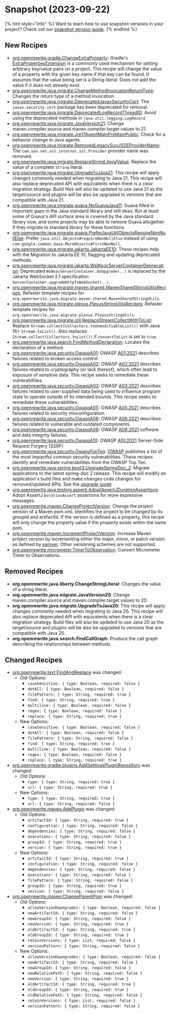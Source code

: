 # Snapshot (2023-09-22)

{% hint style="info" %}
Want to learn how to use snapshot versions in your project? Check out our [snapshot version guide](/reference/snapshot-instructions.md).
{% endhint %}

## New Recipes

* [org.openrewrite.gradle.ChangeExtraProperty](https://docs.openrewrite.org/recipes/gradle/changeextraproperty): Gradle's [ExtraPropertiesExtension](https://docs.gradle.org/current/dsl/org.gradle.api.plugins.ExtraPropertiesExtension.html) is a commonly used mechanism for setting arbitrary key/value pairs on a project. This recipe will change the value of a property with the given key name if that key can be found. It assumes that the value being set is a String literal. Does not add the value if it does not already exist. 
* [org.openrewrite.java.migrate.ChangeMethodInvocationReturnType](https://docs.openrewrite.org/recipes/java/migrate/changemethodinvocationreturntype): Changes the return type of a method invocation. 
* [org.openrewrite.java.migrate.DeprecatedJavaxSecurityCert](https://docs.openrewrite.org/recipes/java/migrate/deprecatedjavaxsecuritycert): The `javax.security.cert` package has been deprecated for removal. 
* [org.openrewrite.java.migrate.DeprecatedLogRecordThreadID](https://docs.openrewrite.org/recipes/java/migrate/deprecatedlogrecordthreadid): Avoid using the deprecated methods in `java.util.logging.LogRecord` 
* [org.openrewrite.java.migrate.JavaVersion21](https://docs.openrewrite.org/recipes/java/migrate/javaversion21): Change maven.compiler.source and maven.compiler.target values to 21. 
* [org.openrewrite.java.migrate.Jre17AgentMainPreMainPublic](https://docs.openrewrite.org/recipes/java/migrate/jre17agentmainpremainpublic): Check for a behavior change in Java agents. 
* [org.openrewrite.java.migrate.RemovedLegacySunJSSEProviderName](https://docs.openrewrite.org/recipes/java/migrate/removedlegacysunjsseprovidername): The `com.sun.net.ssl.internal.ssl.Provider` provider name was removed. 
* [org.openrewrite.java.migrate.ReplaceStringLiteralValue](https://docs.openrewrite.org/recipes/java/migrate/replacestringliteralvalue): Replace the value of a complete `String` literal. 
* [org.openrewrite.java.migrate.UpgradeToJava21](https://docs.openrewrite.org/recipes/java/migrate/upgradetojava21): This recipe will apply changes commonly needed when migrating to Java 21. This recipe will also replace deprecated API with equivalents when there is a clear migration strategy. Build files will also be updated to use Java 21 as the target/source and plugins will be also be upgraded to versions that are compatible with Java 21. 
* [org.openrewrite.java.migrate.guava.NoGuavaJava11](https://docs.openrewrite.org/recipes/java/migrate/guava/noguavajava11): Guava filled in important gaps in the Java standard library and still does. But at least some of Guava's API surface area is covered by the Java standard library now, and some projects may be able to remove Guava altogether if they migrate to standard library for these functions. 
* [org.openrewrite.java.migrate.guava.PreferJavaUtilObjectsRequireNonNullElse](https://docs.openrewrite.org/recipes/java/migrate/guava/preferjavautilobjectsrequirenonnullelse): Prefer `java.util.Objects#requireNonNullElse` instead of using `com.google.common.base.MoreObjects#firstNonNull`. 
* [org.openrewrite.java.migrate.jakarta.JakartaEE10](https://docs.openrewrite.org/recipes/java/migrate/jakarta/jakartaee10): These recipes help with the Migration to Jakarta EE 10, flagging and updating deprecated methods. 
* [org.openrewrite.java.migrate.jakarta.WsWsocServerContainerDeprecation](https://docs.openrewrite.org/recipes/java/migrate/jakarta/wswsocservercontainerdeprecation): Deprecated `WsWsocServerContainer.doUpgrade(..)` is replaced by the Jakarta WebSocket 2.1 specification `ServerContainer.upgradeHttpToWebSocket(..)`. 
* [org.openrewrite.java.migrate.maven.shared.MavenSharedStringUtilsRecipes](https://docs.openrewrite.org/recipes/java/migrate/maven/shared/mavensharedstringutilsrecipes): Refaster template recipes for `org.openrewrite.java.migrate.maven.shared.MavenSharedStringUtils`. 
* [org.openrewrite.java.migrate.plexus.PlexusStringUtilsRecipes](https://docs.openrewrite.org/recipes/java/migrate/plexus/plexusstringutilsrecipes): Refaster template recipes for `org.openrewrite.java.migrate.plexus.PlexusStringUtils`. 
* [org.openrewrite.java.migrate.util.ReplaceStreamCollectWithToList](https://docs.openrewrite.org/recipes/java/migrate/util/replacestreamcollectwithtolist): Replace `Stream.collect(Collectors.toUnmodifiableList())` with Java 16+ `Stream.toList()`. Also replaces `Stream.collect(Collectors.toList())` if `convertToList` is set to `true`. 
* [org.openrewrite.java.search.FindMethodDeclaration](https://docs.openrewrite.org/recipes/java/search/findmethoddeclaration): Locates the declaration of a method. 
* [org.openrewrite.java.security.OwaspA01](https://docs.openrewrite.org/recipes/java/security/owaspa01): OWASP [A01:2021](https://owasp.org/Top10/A01_2021-Broken_Access_Control/) describes failures related to broken access  control. 
* [org.openrewrite.java.security.OwaspA02](https://docs.openrewrite.org/recipes/java/security/owaspa02): OWASP [A02:2021](https://owasp.org/Top10/A02_2021-Cryptographic_Failures/) describes failures related to cryptography  (or lack thereof), which often lead to exposure of sensitive data. This recipe seeks to remediate these vulnerabilities. 
* [org.openrewrite.java.security.OwaspA03](https://docs.openrewrite.org/recipes/java/security/owaspa03): OWASP [A03:2021](https://owasp.org/Top10/A03_2021-Injection/) describes failures related to user-supplied data being used to influence program state to operate outside of its intended bounds. This recipe seeks to remediate these vulnerabilities. 
* [org.openrewrite.java.security.OwaspA05](https://docs.openrewrite.org/recipes/java/security/owaspa05): OWASP [A05:2021](https://owasp.org/Top10/A05_2021-Security_Misconfiguration/) describes failures related to security  misconfiguration. 
* [org.openrewrite.java.security.OwaspA06](https://docs.openrewrite.org/recipes/java/security/owaspa06): OWASP [A06:2021](https://owasp.org/Top10/A06_2021-Vulnerable_and_Outdated_Components/) describes failures related to  vulnerable and outdated components. 
* [org.openrewrite.java.security.OwaspA08](https://docs.openrewrite.org/recipes/java/security/owaspa08): OWASP [A08:2021](https://owasp.org/Top10/A08_2021-Software_and_Data_Integrity_Failures/) software and data integrity  failures. 
* [org.openrewrite.java.security.OwaspA10](https://docs.openrewrite.org/recipes/java/security/owaspa10): OWASP [A10:2021](https://owasp.org/Top10/A10_2021-Server-Side_Request_Forgery_%28SSRF%29/) Server-Side Request Forgery (SSRF) 
* [org.openrewrite.java.security.OwaspTopTen](https://docs.openrewrite.org/recipes/java/security/owasptopten): [OWASP](https://owasp.org) publishes a list of the most impactful common security vulnerabilities.  These recipes identify and remediate vulnerabilities from the OWASP Top Ten. 
* [org.openrewrite.java.spring.boot3.UpgradeSpringDoc_2](https://docs.openrewrite.org/recipes/java/spring/boot3/upgradespringdoc_2): Migrate applications to the latest spring-doc 2 release. This recipe will modify an application's build files and make changes code changes for removed/updated APIs. See the [upgrade guide](https://springdoc.org/#migrating-from-springdoc-v1) 
* [org.openrewrite.java.testing.assertj.AdoptAssertJDurationAssertions](https://docs.openrewrite.org/recipes/java/testing/assertj/adoptassertjdurationassertions): Adopt AssertJ `DurationAssert` assertions for more expressive messages. 
* [org.openrewrite.maven.ChangeProjectVersion](https://docs.openrewrite.org/recipes/maven/changeprojectversion): Change the project version of a Maven pom.xml. Identifies the project to be changed by its groupId and artifactId. If the version is defined as a property, this recipe will only change the property value if the property exists within the same pom. 
* [org.openrewrite.maven.IncrementProjectVersion](https://docs.openrewrite.org/recipes/maven/incrementprojectversion): Increase Maven project version by incrementing either the major, minor, or patch version as defined by [semver](https://semver.org/). Other versioning schemes are not supported. 
* [org.openrewrite.micrometer.TimerToObservation](https://docs.openrewrite.org/recipes/micrometer/timertoobservation): Convert Micrometer Timer to Observations. 

## Removed Recipes

* **org.openrewrite.java.liberty.ChangeStringLiteral**: Changes the value of a string literal. 
* **org.openrewrite.java.migrate.JavaVersion20**: Change maven.compiler.source and maven.compiler.target values to 20. 
* **org.openrewrite.java.migrate.UpgradeToJava20**: This recipe will apply changes commonly needed when migrating to Java 20. This recipe will also replace deprecated API with equivalents when there is a clear migration strategy. Build files will also be updated to use Java 20 as the target/source and plugins will be also be upgraded to versions that are compatible with Java 20. 
* **org.openrewrite.java.search.FindCallGraph**: Produce the call graph describing the relationships between methods. 

## Changed Recipes

* [org.openrewrite.text.FindAndReplace](https://docs.openrewrite.org/recipes/text/findandreplace) was changed:
  * Old Options:
    * `caseSensitive: { type: Boolean, required: false }`
    * `dotAll: { type: Boolean, required: false }`
    * `filePattern: { type: String, required: true }`
    * `find: { type: String, required: true }`
    * `multiline: { type: Boolean, required: false }`
    * `regex: { type: Boolean, required: false }`
    * `replace: { type: String, required: true }`
  * New Options:
    * `caseSensitive: { type: Boolean, required: false }`
    * `dotAll: { type: Boolean, required: false }`
    * `filePattern: { type: String, required: false }`
    * `find: { type: String, required: true }`
    * `multiline: { type: Boolean, required: false }`
    * `regex: { type: Boolean, required: false }`
    * `replace: { type: String, required: true }`
* [org.openrewrite.gradle.plugins.AddSettingsPluginRepository](https://docs.openrewrite.org/recipes/gradle/plugins/addsettingspluginrepository) was changed:
  * Old Options:
    * `type: { type: String, required: true }`
    * `url: { type: String, required: true }`
  * New Options:
    * `type: { type: String, required: true }`
    * `url: { type: String, required: false }`
* [org.openrewrite.maven.AddPlugin](https://docs.openrewrite.org/recipes/maven/addplugin) was changed:
  * Old Options:
    * `artifactId: { type: String, required: true }`
    * `configuration: { type: String, required: false }`
    * `dependencies: { type: String, required: false }`
    * `executions: { type: String, required: false }`
    * `groupId: { type: String, required: true }`
    * `version: { type: String, required: true }`
  * New Options:
    * `artifactId: { type: String, required: true }`
    * `configuration: { type: String, required: false }`
    * `dependencies: { type: String, required: false }`
    * `executions: { type: String, required: false }`
    * `filePattern: { type: String, required: false }`
    * `groupId: { type: String, required: true }`
    * `version: { type: String, required: false }`
* [org.openrewrite.maven.ChangeParentPom](https://docs.openrewrite.org/recipes/maven/changeparentpom) was changed:
  * Old Options:
    * `allowVersionDowngrades: { type: Boolean, required: false }`
    * `newArtifactId: { type: String, required: false }`
    * `newGroupId: { type: String, required: false }`
    * `newVersion: { type: String, required: true }`
    * `oldArtifactId: { type: String, required: true }`
    * `oldGroupId: { type: String, required: true }`
    * `retainVersions: { type: List, required: false }`
    * `versionPattern: { type: String, required: false }`
  * New Options:
    * `allowVersionDowngrades: { type: Boolean, required: false }`
    * `newArtifactId: { type: String, required: false }`
    * `newGroupId: { type: String, required: false }`
    * `newRelativePath: { type: String, required: false }`
    * `newVersion: { type: String, required: true }`
    * `oldArtifactId: { type: String, required: true }`
    * `oldGroupId: { type: String, required: true }`
    * `oldRelativePath: { type: String, required: false }`
    * `retainVersions: { type: List, required: false }`
    * `versionPattern: { type: String, required: false }`